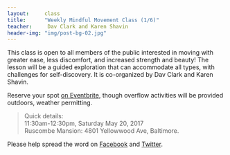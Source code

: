 ```yaml
---
layout:     class
title:      "Weekly Mindful Movement Class (1/6)"
teacher:     Dav Clark and Karen Shavin
header-img: "img/post-bg-02.jpg"
---
```


This class is open to all members of the public interested in moving with
greater ease, less discomfort, and increased strength and beauty! The lesson
will be a guided exploration that can accommodate all types, with challenges
for self-discovery.  It is co-organized by Dav Clark and Karen Shavin.

Reserve your spot [on Eventbrite](https://www.eventbrite.com/e/mindful-movement-lessons-from-moshe-feldenkrais-tickets-33568649735?aff=RGMsite),
though overflow activities will be provided outdoors, weather permitting.

> Quick details:  
> 11:30am-12:30pm, Saturday May 20, 2017  
> Ruscombe Mansion: 4801 Yellowwood Ave, Baltimore.

Please help spread the word on
[Facebook](https://www.facebook.com/events/1857012134536709) and
[Twitter](http://www.twitter.com/home?status=I+am+attending+https://www.eventbrite.com/e/mindful-movement-lessons-from-moshe-feldenkrais-tickets-33568649735?ref=estw).
